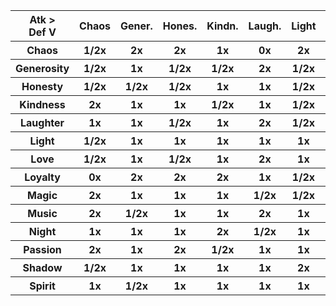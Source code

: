 <table>
  <tr>
    <th>Atk &gt;<br>Def V</th>
    <th>Chaos</th>
    <th>Gener.</th>
    <th>Hones.</th>
    <th>Kindn.</th>
    <th>Laugh.</th>
    <th>Light</th>
    <th>Love</th>
    <th>Loyal.</th>
    <th>Magic</th>
    <th>Music</th>
    <th>Night</th>
    <th>Pass.</th>
    <th>Shad.</th>
    <th>Spirit</th>
  </tr>
  <tr>
    <th>Chaos</th>
    <th>1/2x</th>
    <th>2x</th>
    <th>2x</th>
    <th>1x</th>
    <th>0x</th>
    <th>2x</th>
    <th>1/2x</th>
    <th>2x</th>
    <th>1/2x</th>
    <th>2x</th>
    <th>1/2x</th>
    <th>1x</th>
    <th>1/2x</th>
    <th>1/2x</th>
  </tr>
  <tr>
    <th>Generosity</th>
    <th>1/2x</th>
    <th>1x</th>
    <th>1/2x</th>
    <th>1/2x</th>
    <th>2x</th>
    <th>1/2x</th>
    <th>2x</th>
    <th>1x</th>
    <th>1x</th>
    <th>2x</th>
    <th>1x</th>
    <th>1x</th>
    <th>1/2x</th>
    <th>1x</th>
  </tr>
  <tr>
    <th>Honesty</th>
    <th>1/2x</th>
    <th>1/2x</th>
    <th>1/2x</th>
    <th>1x</th>
    <th>1x</th>
    <th>1/2x</th>
    <th>2x</th>
    <th>2x</th>
    <th>2x</th>
    <th>1x</th>
    <th>1x</th>
    <th>1/2x</th>
    <th>1/2x</th>
    <th>1x</th>
  </tr>
  <tr>
    <th>Kindness</th>
    <th>2x</th>
    <th>1x</th>
    <th>1x</th>
    <th>1/2x</th>
    <th>1x</th>
    <th>1/2x</th>
    <th>1x</th>
    <th>1x</th>
    <th>1x</th>
    <th>1x</th>
    <th>1/2x</th>
    <th>2x</th>
    <th>1/2x</th>
    <th>1x</th>
  </tr>
  <tr>
    <th>Laughter</th>
    <th>1x</th>
    <th>1x</th>
    <th>1/2x</th>
    <th>1x</th>
    <th>2x</th>
    <th>1/2x</th>
    <th>1x</th>
    <th>1x</th>
    <th>2x</th>
    <th>1x</th>
    <th>2x</th>
    <th>1x</th>
    <th>1/2x</th>
    <th>1/2x</th>
  </tr>
  <tr>
    <th>Light</th>
    <th>1/2x</th>
    <th>1x</th>
    <th>1x</th>
    <th>1x</th>
    <th>1x</th>
    <th>1x</th>
    <th>1x</th>
    <th>1x</th>
    <th>1x</th>
    <th>1x</th>
    <th>2x</th>
    <th>1x</th>
    <th>1/2x</th>
    <th>1x</th>
  </tr>
  <tr>
    <th>Love</th>
    <th>1/2x</th>
    <th>1x</th>
    <th>1/2x</th>
    <th>1x</th>
    <th>2x</th>
    <th>1x</th>
    <th>1/2x</th>
    <th>1x</th>
    <th>1/2x</th>
    <th>1x</th>
    <th>1x</th>
    <th>1/2x</th>
    <th>2x</th>
    <th>1x</th>
  </tr>
  <tr>
    <th>Loyalty</th>
    <th>0x</th>
    <th>2x</th>
    <th>2x</th>
    <th>2x</th>
    <th>1x</th>
    <th>1/2x</th>
    <th>1x</th>
    <th>1x</th>
    <th>1x</th>
    <th>1x</th>
    <th>1x</th>
    <th>2x</th>
    <th>1/2x</th>
    <th>1x</th>
  </tr>
  <tr>
    <th>Magic</th>
    <th>2x</th>
    <th>1x</th>
    <th>1x</th>
    <th>1x</th>
    <th>1/2x</th>
    <th>1/2x</th>
    <th>1x</th>
    <th>2x</th>
    <th>1/2x</th>
    <th>1x</th>
    <th>1x</th>
    <th>2x</th>
    <th>1/2x</th>
    <th>1x</th>
  </tr>
  <tr>
    <th>Music</th>
    <th>2x</th>
    <th>1/2x</th>
    <th>1x</th>
    <th>1x</th>
    <th>2x</th>
    <th>1x</th>
    <th>1x</th>
    <th>1x</th>
    <th>1x</th>
    <th>1/2x</th>
    <th>1/2x</th>
    <th>2x</th>
    <th>2x</th>
    <th>1x</th>
  </tr>
  <tr>
    <th>Night</th>
    <th>1x</th>
    <th>1x</th>
    <th>1x</th>
    <th>2x</th>
    <th>1/2x</th>
    <th>1x</th>
    <th>1x</th>
    <th>1/2x</th>
    <th>1x</th>
    <th>2x</th>
    <th>1/2x</th>
    <th>1x</th>
    <th>1x</th>
    <th>1x</th>
  </tr>
  <tr>
    <th>Passion</th>
    <th>2x</th>
    <th>1x</th>
    <th>2x</th>
    <th>1/2x</th>
    <th>1x</th>
    <th>1x</th>
    <th>2x</th>
    <th>1/2x</th>
    <th>1x</th>
    <th>1x</th>
    <th>1/2x</th>
    <th>1x</th>
    <th>2x</th>
    <th>2x</th>
  </tr>
  <tr>
    <th>Shadow</th>
    <th>1/2x</th>
    <th>1x</th>
    <th>1x</th>
    <th>1x</th>
    <th>1x</th>
    <th>2x</th>
    <th>0x</th>
    <th>1x</th>
    <th>1/2x</th>
    <th>1/2x</th>
    <th>1/2x</th>
    <th>2x</th>
    <th>1x</th>
    <th>2x</th>
  </tr>
  <tr>
    <th>Spirit</th>
    <th>1x</th>
    <th>1/2x</th>
    <th>1x</th>
    <th>1x</th>
    <th>1x</th>
    <th>1x</th>
    <th>1/2x</th>
    <th>1x</th>
    <th>2x</th>
    <th>1/2x</th>
    <th>2x</th>
    <th>1x</th>
    <th>1x</th>
    <th>2x</th>
  </tr>
</table>
